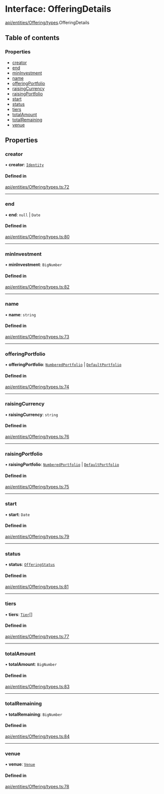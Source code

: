 # Interface: OfferingDetails

[api/entities/Offering/types](../wiki/api.entities.Offering.types).OfferingDetails

## Table of contents

### Properties

- [creator](../wiki/api.entities.Offering.types.OfferingDetails#creator)
- [end](../wiki/api.entities.Offering.types.OfferingDetails#end)
- [minInvestment](../wiki/api.entities.Offering.types.OfferingDetails#mininvestment)
- [name](../wiki/api.entities.Offering.types.OfferingDetails#name)
- [offeringPortfolio](../wiki/api.entities.Offering.types.OfferingDetails#offeringportfolio)
- [raisingCurrency](../wiki/api.entities.Offering.types.OfferingDetails#raisingcurrency)
- [raisingPortfolio](../wiki/api.entities.Offering.types.OfferingDetails#raisingportfolio)
- [start](../wiki/api.entities.Offering.types.OfferingDetails#start)
- [status](../wiki/api.entities.Offering.types.OfferingDetails#status)
- [tiers](../wiki/api.entities.Offering.types.OfferingDetails#tiers)
- [totalAmount](../wiki/api.entities.Offering.types.OfferingDetails#totalamount)
- [totalRemaining](../wiki/api.entities.Offering.types.OfferingDetails#totalremaining)
- [venue](../wiki/api.entities.Offering.types.OfferingDetails#venue)

## Properties

### creator

• **creator**: [`Identity`](../wiki/api.entities.Identity.Identity)

#### Defined in

[api/entities/Offering/types.ts:72](https://github.com/PolymathNetwork/polymesh-sdk/blob/299ce247/src/api/entities/Offering/types.ts#L72)

___

### end

• **end**: ``null`` \| `Date`

#### Defined in

[api/entities/Offering/types.ts:80](https://github.com/PolymathNetwork/polymesh-sdk/blob/299ce247/src/api/entities/Offering/types.ts#L80)

___

### minInvestment

• **minInvestment**: `BigNumber`

#### Defined in

[api/entities/Offering/types.ts:82](https://github.com/PolymathNetwork/polymesh-sdk/blob/299ce247/src/api/entities/Offering/types.ts#L82)

___

### name

• **name**: `string`

#### Defined in

[api/entities/Offering/types.ts:73](https://github.com/PolymathNetwork/polymesh-sdk/blob/299ce247/src/api/entities/Offering/types.ts#L73)

___

### offeringPortfolio

• **offeringPortfolio**: [`NumberedPortfolio`](../wiki/api.entities.NumberedPortfolio.NumberedPortfolio) \| [`DefaultPortfolio`](../wiki/api.entities.DefaultPortfolio.DefaultPortfolio)

#### Defined in

[api/entities/Offering/types.ts:74](https://github.com/PolymathNetwork/polymesh-sdk/blob/299ce247/src/api/entities/Offering/types.ts#L74)

___

### raisingCurrency

• **raisingCurrency**: `string`

#### Defined in

[api/entities/Offering/types.ts:76](https://github.com/PolymathNetwork/polymesh-sdk/blob/299ce247/src/api/entities/Offering/types.ts#L76)

___

### raisingPortfolio

• **raisingPortfolio**: [`NumberedPortfolio`](../wiki/api.entities.NumberedPortfolio.NumberedPortfolio) \| [`DefaultPortfolio`](../wiki/api.entities.DefaultPortfolio.DefaultPortfolio)

#### Defined in

[api/entities/Offering/types.ts:75](https://github.com/PolymathNetwork/polymesh-sdk/blob/299ce247/src/api/entities/Offering/types.ts#L75)

___

### start

• **start**: `Date`

#### Defined in

[api/entities/Offering/types.ts:79](https://github.com/PolymathNetwork/polymesh-sdk/blob/299ce247/src/api/entities/Offering/types.ts#L79)

___

### status

• **status**: [`OfferingStatus`](../wiki/api.entities.Offering.types.OfferingStatus)

#### Defined in

[api/entities/Offering/types.ts:81](https://github.com/PolymathNetwork/polymesh-sdk/blob/299ce247/src/api/entities/Offering/types.ts#L81)

___

### tiers

• **tiers**: [`Tier`](../wiki/api.entities.Offering.types.Tier)[]

#### Defined in

[api/entities/Offering/types.ts:77](https://github.com/PolymathNetwork/polymesh-sdk/blob/299ce247/src/api/entities/Offering/types.ts#L77)

___

### totalAmount

• **totalAmount**: `BigNumber`

#### Defined in

[api/entities/Offering/types.ts:83](https://github.com/PolymathNetwork/polymesh-sdk/blob/299ce247/src/api/entities/Offering/types.ts#L83)

___

### totalRemaining

• **totalRemaining**: `BigNumber`

#### Defined in

[api/entities/Offering/types.ts:84](https://github.com/PolymathNetwork/polymesh-sdk/blob/299ce247/src/api/entities/Offering/types.ts#L84)

___

### venue

• **venue**: [`Venue`](../wiki/api.entities.Venue.Venue)

#### Defined in

[api/entities/Offering/types.ts:78](https://github.com/PolymathNetwork/polymesh-sdk/blob/299ce247/src/api/entities/Offering/types.ts#L78)
